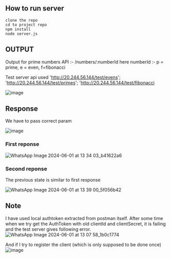 ## How to run server 
`clone the repo` <br />
`cd to project repo` <br />
`npm install` <br />
`node server.js` <br />

## OUTPUT
Output for prime numbers 
API :- /numbers/:numberId 
here numberId :- p = prime, e = even, f=fibonacci 

Test server api used
'http://20.244.56.144/test/evens';
'http://20.244.56.144/test/primes';
'http://20.244.56.144/test/fibonacci

![image](https://github.com/Tanya-DSU/ENG21CT0044_BE/assets/141429948/73ed5f35-2fcd-4294-8251-817724ce9e77)


## Response 
We have to pass correct param 

![image](https://github.com/Tanya-DSU/ENG21CT0044_BE/assets/141429948/0af1f6cc-cce7-4a21-b59d-d657821667f1)

### First reponse 
![WhatsApp Image 2024-06-01 at 13 34 03_b41622a6](https://github.com/Tanya-DSU/ENG21CT0044_BE/assets/141429948/a70b1ff8-3f8f-4843-9425-f188873f6d6b)

### Second reponse
The previous state is similar to first response

![WhatsApp Image 2024-06-01 at 13 39 00_5f056b42](https://github.com/Tanya-DSU/ENG21CT0044_BE/assets/141429948/9a9fb376-92c0-4414-a223-97a4703f5105)






## Note 
I have used local authtoken extracted from postman itself. After some time when we try get the AuthToken with old clientId and clientSecret, it is failing and the test server gives following error.
![WhatsApp Image 2024-06-01 at 13 07 58_1b0c1774](https://github.com/Tanya-DSU/ENG21CT0044_BE/assets/141429948/bb30aa1a-5954-4af5-a525-42391d2a12a9)

And if I try to register the client (which is only supposed to be done once)
![image](https://github.com/Tanya-DSU/ENG21CT0044_BE/assets/141429948/5692e682-7750-478a-9240-7b10de2fbbd5)



